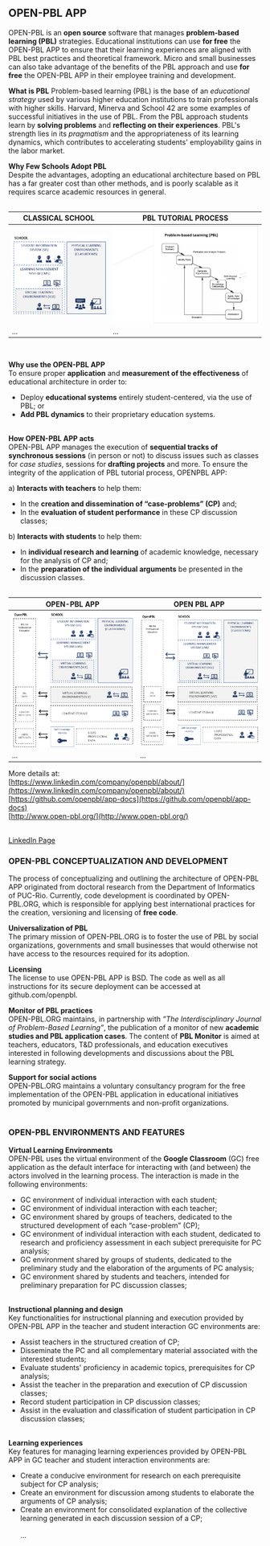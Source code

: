 ## OPEN-PBL APP 

OPEN-PBL is an **open source** software that manages **problem-based learning (PBL)** strategies. Educational institutions can use **for free** the OPEN-PBL APP to ensure that their learning experiences are aligned with PBL best practices and theoretical framework. Micro and small businesses can also take advantage of the benefits of the PBL approach and use **for free** the OPEN-PBL APP in their employee training and development.<br>

**What is PBL**
Problem-based learning (PBL) is the base of an *educational strategy* used by various higher education institutions to train professionals with higher skills. Harvard, Minerva and School 42 are some examples of successful initiatives in the use of PBL. From the PBL approach students learn by **solving problems** and **reflecting on their experiences**. PBL's strength lies in its *pragmatism* and the appropriateness of its learning dynamics, which contributes to accelerating students' employability gains in the labor market. <br>

**Why Few Schools Adopt PBL** <br>
Despite the advantages, adopting an educational architecture based on PBL has a far greater cost than other methods, and is poorly scalable as it requires scarce academic resources in general. <br><br> 

CLASSICAL SCHOOL | PBL TUTORIAL PROCESS
------------ | -------------
![Image1](/images/classical_school.png) | ![Image2](/images/pbl_process.png)
... | ...

<br>

**Why use the OPEN-PBL APP** <br>
To ensure proper **application** and **measurement of the effectiveness** of educational architecture in order to:
- Deploy **educational systems** entirely student-centered, via the use of PBL; or
- **Add PBL dynamics** to their proprietary education systems.<br><br>

**How OPEN-PBL APP acts** <br>
OPEN-PBL APP manages the execution of **sequential tracks of synchronous sessions** (in person or not) to discuss issues such as classes for *case studies*, sessions for **drafting projects** and more. To ensure the integrity of the application of PBL tutorial process, OPENPBL APP:

a) **Interacts with teachers** to help them:<br>
- In the **creation and dissemination of “case-problems” (CP)** and;
- In the **evaluation of student performance** in these CP discussion classes;

b) **Interacts with students** to help them:<br>
- In **individual research and learning** of academic knowledge, necessary for the analysis of CP and;
- In the **preparation of the individual arguments** be presented in the discussion classes. <br><br>

OPEN-PBL APP | OPEN PBL APP
------------ | -------------
![Image1](/images/openpbl_overall1.png) | ![Image2](/images/openpbl_overall1.png)
... | ...


More details at:<br>
[https://www.linkedin.com/company/openpbl/about/](https://www.linkedin.com/company/openpbl/about/) <br>
[https://github.com/openpbl/app-docs](https://github.com/openpbl/app-docs) <br>
[http://www.open-pbl.org/](http://www.open-pbl.org/) <br><br>

[LinkedIn Page](https://www.linkedin.com/company/openpbl)


### OPEN-PBL CONCEPTUALIZATION AND DEVELOPMENT 

The process of conceptualizing and outlining the architecture of OPEN-PBL APP originated from doctoral research from the Department of Informatics of PUC-Rio. Currently, code development is coordinated by OPEN-PBL.ORG, which is responsible for applying best international practices for the creation, versioning and licensing of **free code**. <br>

**Universalization of PBL** <br>
The primary mission of OPEN-PBL.ORG is to foster the use of PBL by social organizations, governments and small businesses that would otherwise not have access to the resources required for its adoption. <br>

**Licensing** <br>
The license to use OPEN-PBL APP is BSD. The code as well as all instructions for its secure deployment can be accessed at github.com/openpbl. <br>

**Monitor of PBL practices**<br>
OPEN-PBL.ORG maintains, in partnership with *”The Interdisciplinary Journal of Problem-Based Learning”*, the publication of a monitor of new **academic studies and PBL application cases**. The content of **PBL Monitor** is aimed at teachers, educators, T&D professionals, and education executives interested in following developments and discussions about the PBL learning strategy. <br>

**Support for social actions** <br>
OPEN-PBL.ORG maintains a voluntary consultancy program for the free implementation of the OPEN-PBL application in educational initiatives promoted by municipal governments and non-profit organizations.<br><br>

### OPEN-PBL ENVIRONMENTS AND FEATURES 

**Virtual Learning Environments** <br>
OPEN-PBL uses the virtual environment of the **Google Classroom** (GC)  free application as the default interface for interacting with (and between) the actors involved in the learning process. The interaction is made in the following environments:
- GC environment of individual interaction with each student;
- GC environment of individual interaction with each teacher;
- GC environment shared by groups of teachers, dedicated to the structured development of each “case-problem” (CP); 
- GC environment of individual interaction with each student, dedicated to research and proficiency assessment in each subject prerequisite for PC analysis;
- GC environment shared by groups of students, dedicated to the preliminary study and the elaboration of the arguments of PC analysis;
- GC environment shared by students and teachers, intended for preliminary preparation for PC discussion classes;<br><br>

**Instructional planning and design** <br>
Key functionalities for instructional planning and execution provided by OPEN-PBL APP in the teacher and student interaction GC environments are: 
- Assist teachers in the structured creation of CP;
- Disseminate the PC and all complementary material associated with the interested students;
- Evaluate students' proficiency in academic topics, prerequisites for CP analysis;
- Assist the teacher in the preparation and execution of CP discussion classes;
- Record student participation in CP discussion classes;
- Assist in the evaluation and classification of student participation in CP discussion classes;<br><br>

**Learning experiences** <br>
Key features for managing learning experiences provided by OPEN-PBL APP in GC teacher and student interaction environments are: 
- Create a conducive environment for research on each prerequisite subject for CP analysis;
- Create an environment for discussion among students to elaborate the arguments of CP analysis;
- Create an environment for consolidated explanation of the collective learning generated in each discussion session of a CP;<br><br>
... 



